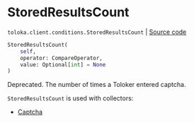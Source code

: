 # StoredResultsCount
`toloka.client.conditions.StoredResultsCount` | [Source code](https://github.com/Toloka/toloka-kit/blob/v1.2.0/src/client/conditions.py#L319)

```python
StoredResultsCount(
    self,
    operator: CompareOperator,
    value: Optional[int] = None
)
```

Deprecated. The number of times a Toloker entered captcha.


`StoredResultsCount` is used with collectors:
- [Captcha](toloka.client.collectors.Captcha.md)


